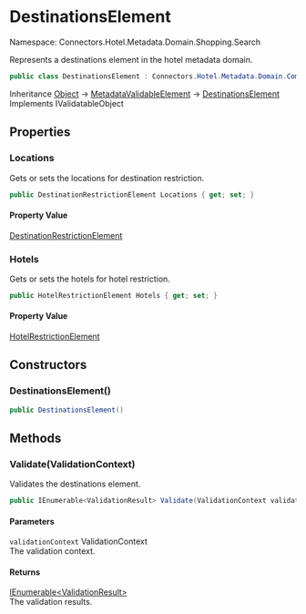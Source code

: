 # DestinationsElement

Namespace: Connectors.Hotel.Metadata.Domain.Shopping.Search

Represents a destinations element in the hotel metadata domain.

```csharp
public class DestinationsElement : Connectors.Hotel.Metadata.Domain.Common.MetadataValidableElement, System.ComponentModel.DataAnnotations.IValidatableObject
```

Inheritance [Object](https://docs.microsoft.com/en-us/dotnet/api/system.object) → [MetadataValidableElement](./connectors.hotel.metadata.domain.common.metadatavalidableelement) → [DestinationsElement](./connectors.hotel.metadata.domain.shopping.search.destinationselement)<br />
Implements IValidatableObject

## Properties

### **Locations**

Gets or sets the locations for destination restriction.

```csharp
public DestinationRestrictionElement Locations { get; set; }
```

#### Property Value

[DestinationRestrictionElement](./connectors.hotel.metadata.domain.shopping.search.destinationrestrictionelement)<br />

### **Hotels**

Gets or sets the hotels for hotel restriction.

```csharp
public HotelRestrictionElement Hotels { get; set; }
```

#### Property Value

[HotelRestrictionElement](./connectors.hotel.metadata.domain.shopping.search.hotelrestrictionelement)<br />

## Constructors

### **DestinationsElement()**

```csharp
public DestinationsElement()
```

## Methods

### **Validate(ValidationContext)**

Validates the destinations element.

```csharp
public IEnumerable<ValidationResult> Validate(ValidationContext validationContext)
```

#### Parameters

`validationContext` ValidationContext<br />
The validation context.

#### Returns

[IEnumerable\<ValidationResult\>](https://docs.microsoft.com/en-us/dotnet/api/system.collections.generic.ienumerable-1)<br />
The validation results.
